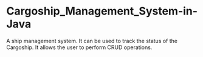 # Cargoship_Management_System-in-Java
A ship management system. It can be used to track the status of the Cargoship. It allows the user to perform CRUD operations.
